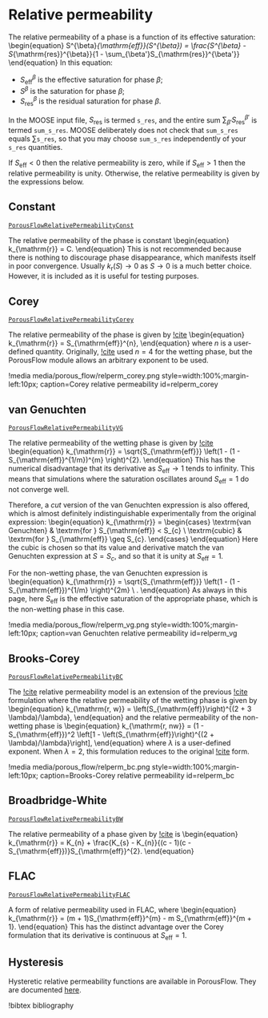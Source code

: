 # Relative permeability

The relative permeability of a phase is a function of its effective
saturation:
\begin{equation}
S^{\beta}_{\mathrm{eff}}(S^{\beta}) = \frac{S^{\beta} - S_{\mathrm{res}}^{\beta}}{1 -
  \sum_{\beta'}S_{\mathrm{res}}^{\beta'}}
\end{equation}
In this equation:

- $S^{\beta}_{\mathrm{eff}}$ is the effective saturation for phase $\beta$;
- $S^{\beta}$ is the saturation for phase $\beta$;
- $S_{\mathrm{res}}^{\beta}$ is the residual saturation for phase $\beta$.

In the MOOSE input file, $S_{\mathrm{res}}$ is termed `s_res`, and the entire sum $\sum_{\beta'}S_{\mathrm{res}}^{\beta'}$ is termed `sum_s_res`.  MOOSE deliberately does not check that `sum_s_res` equals $\sum$`s_res`, so that you may choose `sum_s_res` independently of your `s_res` quantities.

If $S_{\mathrm{eff}} < 0$ then the relative permeability is zero, while if $S_{\mathrm{eff}}>1$ then the relative permeability is unity.  Otherwise, the relative permeability is given by the expressions below.

## Constant

[`PorousFlowRelativePermeabilityConst`](/PorousFlowRelativePermeabilityConst.md)

The relative permeability of the phase is constant
\begin{equation}
k_{\mathrm{r}} = C.
\end{equation}
This is not recommended because there is nothing to discourage phase
disappearance, which manifests itself in poor convergence.  Usually
$k_{\mathrm{r}}(S) \rightarrow 0$ as $S\rightarrow 0$ is a much better
choice. However, it is included as it is useful for testing purposes.

## Corey

[`PorousFlowRelativePermeabilityCorey`](/PorousFlowRelativePermeabilityCorey.md)

The relative permeability of the phase is given by [!cite](corey1954)
\begin{equation}
k_{\mathrm{r}} = S_{\mathrm{eff}}^{n},
\end{equation}
where $n$ is a user-defined quantity. Originally, [!cite](corey1954) used $n = 4$ for the wetting phase, but the PorousFlow module allows an arbitrary exponent to be used.

!media media/porous_flow/relperm_corey.png style=width:100%;margin-left:10px; caption=Corey relative permeability id=relperm_corey


## van Genuchten

[`PorousFlowRelativePermeabilityVG`](/PorousFlowRelativePermeabilityVG.md)

The relative permeability of the wetting phase is given by [!cite](vangenuchten1980)
\begin{equation}
k_{\mathrm{r}} = \sqrt{S_{\mathrm{eff}}} \left(1 - (1 -
S_{\mathrm{eff}}^{1/m})^{m} \right)^{2}.
\end{equation}
This has the numerical disadvantage that its derivative as
$S_{\mathrm{eff}}\rightarrow 1$ tends to infinity.  This means that
simulations where the saturation oscillates around
$S_{\mathrm{eff}}=1$ do not converge well.

Therefore, a *cut* version of the van Genuchten expression is also offered, which is
almost definitely indistinguishable experimentally from the original expression:
\begin{equation}
k_{\mathrm{r}} =
\begin{cases}
\textrm{van Genuchten} & \textrm{for } S_{\mathrm{eff}} < S_{c} \\
\textrm{cubic} & \textrm{for } S_{\mathrm{eff}} \geq S_{c}.
\end{cases}
\end{equation}
Here the cubic is chosen so that its value and derivative match the
van Genuchten expression at $S=S_{c}$, and so that it is unity at
$S_{\mathrm{eff}}=1$.

For the non-wetting phase, the van Genuchten expression is
\begin{equation}
k_{\mathrm{r}} = \sqrt{S_{\mathrm{eff}}} \left(1 - (1 -
S_{\mathrm{eff}})^{1/m} \right)^{2m} \ .
\end{equation}
As always in this page, here $S_{\mathrm{eff}}$ is the effective saturation of the appropriate phase, which is the non-wetting phase in this case.


!media media/porous_flow/relperm_vg.png style=width:100%;margin-left:10px; caption=van Genuchten relative permeability id=relperm_vg

## Brooks-Corey

[`PorousFlowRelativePermeabilityBC`](/PorousFlowRelativePermeabilityBC.md)

The [!cite](brookscorey1966) relative permeability model is an extension of the previous  [!cite](corey1954) formulation where the relative permeability of the wetting phase is given by
\begin{equation}
k_{\mathrm{r, w}} = \left(S_{\mathrm{eff}}\right)^{(2 + 3 \lambda)/\lambda},
\end{equation}
and the relative permeability of the non-wetting phase is
\begin{equation}
k_{\mathrm{r, nw}} = (1 - S_{\mathrm{eff}})^2 \left[1 - \left(S_{\mathrm{eff}}\right)^{(2 + \lambda)/\lambda}\right],
\end{equation}
where $\lambda$ is a user-defined exponent. When $\lambda = 2$, this formulation reduces
to the original [!cite](corey1954) form.

!media media/porous_flow/relperm_bc.png style=width:100%;margin-left:10px; caption=Brooks-Corey relative permeability id=relperm_bc

## Broadbridge-White

[`PorousFlowRelativePermeabilityBW`](/PorousFlowRelativePermeabilityBW.md)

The relative permeability of a phase given by [!cite](broadbridge1988) is
\begin{equation}
k_{\mathrm{r}} = K_{n} + \frac{K_{s} - K_{n}}{(c - 1)(c -
  S_{\mathrm{eff}})}S_{\mathrm{eff}}^{2}.
\end{equation}

## FLAC

[`PorousFlowRelativePermeabilityFLAC`](/PorousFlowRelativePermeabilityFLAC.md)

A form of relative permeability used in FLAC, where
\begin{equation}
k_{\mathrm{r}} = (m + 1)S_{\mathrm{eff}}^{m} - m S_{\mathrm{eff}}^{m + 1}.
\end{equation}
This has the distinct advantage over the Corey formulation that its
derivative is continuous at $S_{\mathrm{eff}}=1$.

## Hysteresis

Hysteretic relative permeability functions are available in PorousFlow.  They are documented [here](hysteresis.md).


!bibtex bibliography

